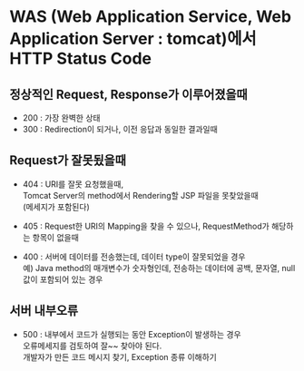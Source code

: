 # WAS (Web Application Service, Web Application Server : tomcat)에서 HTTP Status Code

## 정상적인 Request, Response가 이루어졌을때
* 200 : 가장 완벽한 상태
* 300 : Redirection이 되거나, 이전 응답과 동일한 결과일때

## Request가 잘못됬을때 
* 404 : URI를 잘못 요청했을때,  
Tomcat Server의 method에서 Rendering할 JSP 파일을 못찾았을때  
(메세지가 포함된다)

* 405 : Request한 URI의 Mapping을 찾을 수 있으나, RequestMethod가 해당하는 항목이 없을때 

* 400 : 서버에 데이터를 전송했는데, 데이터 type이 잘못되었을 경우  
예) Java method의 매개변수가 숫자형인데, 전송하는 데이터에 공백, 문자열, null 값이 포함되어 있는 경우

## 서버 내부오류
* 500 : 내부에서 코드가 실행되는 동안 Exception이 발생하는 경우  
오류메세지를 검토하여 잘~~ 찾아야 된다.  
개발자가 만든 코드 메시지 찾기, Exception 종류 이해하기